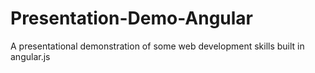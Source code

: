 # Presentation-Demo-Angular
A presentational demonstration of some web development skills built in angular.js
